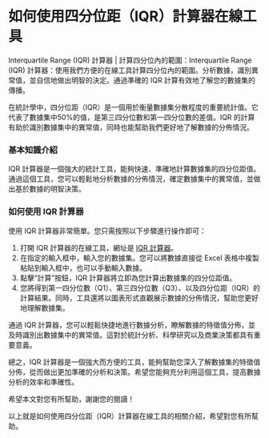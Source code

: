如何使用四分位距（IQR）計算器在線工具
====================

Interquartile Range (IQR) 計算器 | 計算四分位內的範圍：Interquartile Range (IQR) 計算器：使用我們方便的在線工具計算四分位內的範圍。分析數據，識別異常值，並自信地做出明智的決定。通過準確的 IQR 計算有效地了解您的數據集的傳播。

在統計學中，四分位距（IQR）是一個用於衡量數據集分散程度的重要統計值。它代表了數據集中50%的值，是第三四分位數和第一四分位數的差值。IQR 的計算有助於識別數據集中的異常值，同時也能幫助我們更好地了解數據的分佈情況。

### 基本知識介紹

IQR 計算器是一個強大的統計工具，能夠快速、準確地計算數據集的四分位距值。通過這個工具，您可以輕鬆地分析數據的分佈情況，確定數據集中的異常值，並做出基於數據的明智決策。

### 如何使用 IQR 計算器

使用 IQR 計算器非常簡單。您只需按照以下步驟進行操作即可：

1. 打開 IQR 計算器的在線工具，網址是 [IQR 計算器](https://www.onlinecalculatorsfree.com/zh-tw/math/interquartile-range-calculator.html)。
2. 在指定的輸入框中，輸入您的數據集。您可以將數據直接從 Excel 表格中複製粘貼到輸入框中，也可以手動輸入數據。
3. 點擊“計算”按鈕，IQR 計算器將立即為您計算出數據集的四分位距值。
4. 您將得到第一四分位數（Q1）、第三四分位數（Q3）、以及四分位距（IQR）的計算結果。同時，工具還將以圖表形式直觀展示數據的分佈情況，幫助您更好地理解數據集。

通過 IQR 計算器，您可以輕鬆快捷地進行數據分析，瞭解數據的特徵值分佈，並及時識別出數據集中的異常值。這對於統計分析、科學研究以及商業決策都具有重要意義。

總之，IQR 計算器是一個強大而方便的工具，能夠幫助您深入了解數據集的特徵值分佈，從而做出更加準確的分析和決策。希望您能夠充分利用這個工具，提高數據分析的效率和準確性。

希望本文對您有所幫助，謝謝您的閱讀！

以上就是如何使用四分位距（IQR）計算器在線工具的相關介紹，希望對您有所幫助。